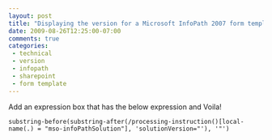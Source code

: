 ```yaml
---
layout: post
title: "Displaying the version for a Microsoft InfoPath 2007 form template"
date: 2009-08-26T12:25:00-07:00
comments: true
categories:
 - technical
 - version
 - infopath
 - sharepoint
 - form template
---
```


Add an expression box that has the below expression and Voila!

``` plain
substring-before(substring-after(/processing-instruction()[local-name(.) = "mso-infoPathSolution"], 'solutionVersion="'), '"')
```